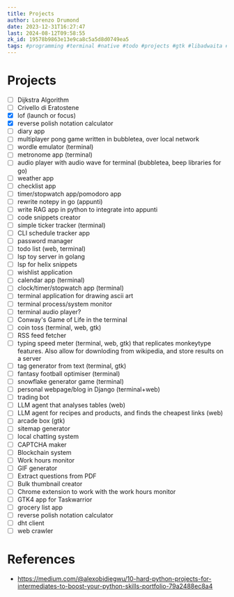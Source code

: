 ```yaml
---
title: Projects
author: Lorenzo Drumond
date: 2023-12-31T16:27:47
last: 2024-08-12T09:58:55
zk_id: 19578b9863e13e9ca8c5a5d8d0749ea5
tags: #programming #terminal #native #todo #projects #gtk #libadwaita #web #linux #python
---
```



# Projects
- [ ] Dijkstra Algorithm
- [ ] Crivello di Eratostene
- [x] lof (launch or focus)
- [x] reverse polish notation calculator
- [ ] diary app
- [ ] multiplayer pong game written in bubbletea, over local network
- [ ] wordle emulator (terminal)
- [ ] metronome app (terminal)
- [ ] audio player with audio wave for terminal (bubbletea, beep libraries for go)
- [ ] weather app
- [ ] checklist app
- [ ] timer/stopwatch app/pomodoro app
- [ ] rewrite notepy in go (appunti)
- [ ] write RAG app in python to integrate into appunti
- [ ] code snippets creator
- [ ] simple ticker tracker (terminal)
- [ ] CLI schedule tracker app
- [ ] password manager
- [ ] todo list (web, terminal)
- [ ] lsp toy server in golang
- [ ] lsp for helix snippets
- [ ] wishlist application
- [ ] calendar app (terminal)
- [ ] clock/timer/stopwatch app (terminal)
- [ ] terminal application for drawing ascii art
- [ ] terminal process/system monitor
- [ ] terminal audio player?
- [ ] Conway's Game of Life in the terminal
- [ ] coin toss (terminal, web, gtk)
- [ ] RSS feed fetcher
- [ ] typing speed meter (terminal, web, gtk) that replicates monkeytype features. Also allow for downloding from wikipedia, and store results on a server
- [ ] tag generator from text (terminal, gtk)
- [ ] fantasy football optimiser (terminal)
- [ ] snowflake generator game (terminal)
- [ ] personal webpage/blog in Django (terminal+web)
- [ ] trading bot
- [ ] LLM agent that analyses tables (web)
- [ ] LLM agent for recipes and products, and finds the cheapest links (web)
- [ ] arcade box (gtk)
- [ ] sitemap generator
- [ ] local chatting system
- [ ] CAPTCHA maker
- [ ] Blockchain system
- [ ] Work hours monitor
- [ ] GIF generator
- [ ] Extract questions from PDF
- [ ] Bulk thumbnail creator
- [ ] Chrome extension to work with the work hours monitor
- [ ] GTK4 app for Taskwarrior
- [ ] grocery list app
- [ ] reverse polish notation calculator
- [ ] dht client
- [ ] web crawler

# References
- https://medium.com/@alexobidiegwu/10-hard-python-projects-for-intermediates-to-boost-your-python-skills-portfolio-79a2488ec8a4
